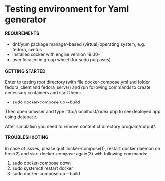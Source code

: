 # Testing environment for Yaml generator

#### REQUIREMENTS
* dnf/yum package manager-based (virtual) operating system, e.g. fedora, centos
* installed docker with engine version 19.00+
* user located in group wheel (for sudo purposes)

#### GETTING STARTED
Enter to testing root directory (with file docker-compose.yml and folder fedora_client and fedora_server) and run following commands to create necessary containers and start them:
* sudo docker-compose up --build 

Then open browser and type http://localhost/index.php to see deployed app using database.

After simulation you need to remove content of directory program/output/.

#### TROUBLESHOOTING
In case of issues, please quit docker-compose(1), restart docker daemon on host(2) and start docker-compose again(3) with following commands:
1. sudo docker-compose down
2. sudo systemctl restart docker
3. sudo docker-compose up --build
